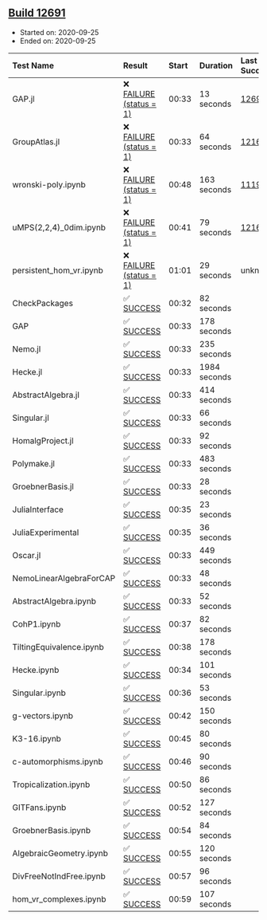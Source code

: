 ## [Build 12691](https://oscarci.mathematik.uni-kl.de/job/oscar/12691/)

* Started on: 2020-09-25
* Ended on: 2020-09-25

| Test Name    | Result | Start | Duration | Last Success | First Failure |
|:-------------|:-------|:------|:---------|:-------------|:--------------|
| GAP.jl | ❌ [FAILURE (status = 1)](https://oscarci.mathematik.uni-kl.de/job/oscar/12691/artifact/logs/build-12691/GAP.jl.log) | 00:33 | 13 seconds | [12690](https://oscarci.mathematik.uni-kl.de/job/oscar/12690/) | [12691](https://oscarci.mathematik.uni-kl.de/job/oscar/12691/) |
| GroupAtlas.jl | ❌ [FAILURE (status = 1)](https://oscarci.mathematik.uni-kl.de/job/oscar/12691/artifact/logs/build-12691/GroupAtlas.jl.log) | 00:33 | 64 seconds | [12167](https://oscarci.mathematik.uni-kl.de/job/oscar/12167/) | [12168](https://oscarci.mathematik.uni-kl.de/job/oscar/12168/) |
| wronski-poly.ipynb | ❌ [FAILURE (status = 1)](https://oscarci.mathematik.uni-kl.de/job/oscar/12691/artifact/logs/build-12691/wronski-poly.ipynb.log) | 00:48 | 163 seconds | [11192](https://oscarci.mathematik.uni-kl.de/job/oscar/11192/) | [11193](https://oscarci.mathematik.uni-kl.de/job/oscar/11193/) |
| uMPS(2,2,4)_0dim.ipynb | ❌ [FAILURE (status = 1)](https://oscarci.mathematik.uni-kl.de/job/oscar/12691/artifact/logs/build-12691/uMPS-2-2-4-_0dim.ipynb.log) | 00:41 | 79 seconds | [12167](https://oscarci.mathematik.uni-kl.de/job/oscar/12167/) | [12168](https://oscarci.mathematik.uni-kl.de/job/oscar/12168/) |
| persistent_hom_vr.ipynb | ❌ [FAILURE (status = 1)](https://oscarci.mathematik.uni-kl.de/job/oscar/12691/artifact/logs/build-12691/persistent_hom_vr.ipynb.log) | 01:01 | 29 seconds | unknown | unknown |
| CheckPackages | ✅ [SUCCESS](https://oscarci.mathematik.uni-kl.de/job/oscar/12691/artifact/logs/build-12691/CheckPackages.log) | 00:32 | 82 seconds |  |  |
| GAP | ✅ [SUCCESS](https://oscarci.mathematik.uni-kl.de/job/oscar/12691/artifact/logs/build-12691/GAP.log) | 00:33 | 178 seconds |  |  |
| Nemo.jl | ✅ [SUCCESS](https://oscarci.mathematik.uni-kl.de/job/oscar/12691/artifact/logs/build-12691/Nemo.jl.log) | 00:33 | 235 seconds |  |  |
| Hecke.jl | ✅ [SUCCESS](https://oscarci.mathematik.uni-kl.de/job/oscar/12691/artifact/logs/build-12691/Hecke.jl.log) | 00:33 | 1984 seconds |  |  |
| AbstractAlgebra.jl | ✅ [SUCCESS](https://oscarci.mathematik.uni-kl.de/job/oscar/12691/artifact/logs/build-12691/AbstractAlgebra.jl.log) | 00:33 | 414 seconds |  |  |
| Singular.jl | ✅ [SUCCESS](https://oscarci.mathematik.uni-kl.de/job/oscar/12691/artifact/logs/build-12691/Singular.jl.log) | 00:33 | 66 seconds |  |  |
| HomalgProject.jl | ✅ [SUCCESS](https://oscarci.mathematik.uni-kl.de/job/oscar/12691/artifact/logs/build-12691/HomalgProject.jl.log) | 00:33 | 92 seconds |  |  |
| Polymake.jl | ✅ [SUCCESS](https://oscarci.mathematik.uni-kl.de/job/oscar/12691/artifact/logs/build-12691/Polymake.jl.log) | 00:33 | 483 seconds |  |  |
| GroebnerBasis.jl | ✅ [SUCCESS](https://oscarci.mathematik.uni-kl.de/job/oscar/12691/artifact/logs/build-12691/GroebnerBasis.jl.log) | 00:33 | 28 seconds |  |  |
| JuliaInterface | ✅ [SUCCESS](https://oscarci.mathematik.uni-kl.de/job/oscar/12691/artifact/logs/build-12691/JuliaInterface.log) | 00:35 | 23 seconds |  |  |
| JuliaExperimental | ✅ [SUCCESS](https://oscarci.mathematik.uni-kl.de/job/oscar/12691/artifact/logs/build-12691/JuliaExperimental.log) | 00:35 | 36 seconds |  |  |
| Oscar.jl | ✅ [SUCCESS](https://oscarci.mathematik.uni-kl.de/job/oscar/12691/artifact/logs/build-12691/Oscar.jl.log) | 00:33 | 449 seconds |  |  |
| NemoLinearAlgebraForCAP | ✅ [SUCCESS](https://oscarci.mathematik.uni-kl.de/job/oscar/12691/artifact/logs/build-12691/NemoLinearAlgebraForCAP.log) | 00:33 | 48 seconds |  |  |
| AbstractAlgebra.ipynb | ✅ [SUCCESS](https://oscarci.mathematik.uni-kl.de/job/oscar/12691/artifact/logs/build-12691/AbstractAlgebra.ipynb.log) | 00:33 | 52 seconds |  |  |
| CohP1.ipynb | ✅ [SUCCESS](https://oscarci.mathematik.uni-kl.de/job/oscar/12691/artifact/logs/build-12691/CohP1.ipynb.log) | 00:37 | 82 seconds |  |  |
| TiltingEquivalence.ipynb | ✅ [SUCCESS](https://oscarci.mathematik.uni-kl.de/job/oscar/12691/artifact/logs/build-12691/TiltingEquivalence.ipynb.log) | 00:38 | 178 seconds |  |  |
| Hecke.ipynb | ✅ [SUCCESS](https://oscarci.mathematik.uni-kl.de/job/oscar/12691/artifact/logs/build-12691/Hecke.ipynb.log) | 00:34 | 101 seconds |  |  |
| Singular.ipynb | ✅ [SUCCESS](https://oscarci.mathematik.uni-kl.de/job/oscar/12691/artifact/logs/build-12691/Singular.ipynb.log) | 00:36 | 53 seconds |  |  |
| g-vectors.ipynb | ✅ [SUCCESS](https://oscarci.mathematik.uni-kl.de/job/oscar/12691/artifact/logs/build-12691/g-vectors.ipynb.log) | 00:42 | 150 seconds |  |  |
| K3-16.ipynb | ✅ [SUCCESS](https://oscarci.mathematik.uni-kl.de/job/oscar/12691/artifact/logs/build-12691/K3-16.ipynb.log) | 00:45 | 80 seconds |  |  |
| c-automorphisms.ipynb | ✅ [SUCCESS](https://oscarci.mathematik.uni-kl.de/job/oscar/12691/artifact/logs/build-12691/c-automorphisms.ipynb.log) | 00:46 | 90 seconds |  |  |
| Tropicalization.ipynb | ✅ [SUCCESS](https://oscarci.mathematik.uni-kl.de/job/oscar/12691/artifact/logs/build-12691/Tropicalization.ipynb.log) | 00:50 | 86 seconds |  |  |
| GITFans.ipynb | ✅ [SUCCESS](https://oscarci.mathematik.uni-kl.de/job/oscar/12691/artifact/logs/build-12691/GITFans.ipynb.log) | 00:52 | 127 seconds |  |  |
| GroebnerBasis.ipynb | ✅ [SUCCESS](https://oscarci.mathematik.uni-kl.de/job/oscar/12691/artifact/logs/build-12691/GroebnerBasis.ipynb.log) | 00:54 | 84 seconds |  |  |
| AlgebraicGeometry.ipynb | ✅ [SUCCESS](https://oscarci.mathematik.uni-kl.de/job/oscar/12691/artifact/logs/build-12691/AlgebraicGeometry.ipynb.log) | 00:55 | 120 seconds |  |  |
| DivFreeNotIndFree.ipynb | ✅ [SUCCESS](https://oscarci.mathematik.uni-kl.de/job/oscar/12691/artifact/logs/build-12691/DivFreeNotIndFree.ipynb.log) | 00:57 | 96 seconds |  |  |
| hom_vr_complexes.ipynb | ✅ [SUCCESS](https://oscarci.mathematik.uni-kl.de/job/oscar/12691/artifact/logs/build-12691/hom_vr_complexes.ipynb.log) | 00:59 | 107 seconds |  |  |
